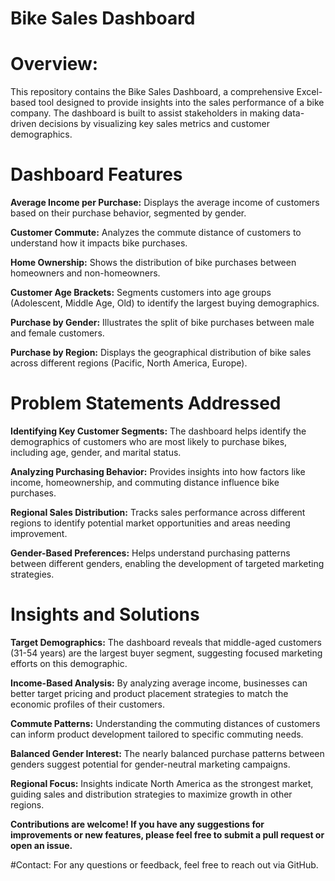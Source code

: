 # Bike Sales Dashboard
# Overview:

This repository contains the Bike Sales Dashboard, a comprehensive Excel-based tool designed to provide insights into the sales performance of a bike company. The dashboard is built to assist stakeholders in making data-driven decisions by visualizing key sales metrics and customer demographics.

# Dashboard Features
**Average Income per Purchase:** 
  Displays the average income of customers based on their purchase behavior, segmented by gender.

**Customer Commute:**
  Analyzes the commute distance of customers to understand how it impacts bike purchases.

**Home Ownership:** 
  Shows the distribution of bike purchases between homeowners and non-homeowners.

**Customer Age Brackets:** 
  Segments customers into age groups (Adolescent, Middle Age, Old) to identify the largest buying demographics.

**Purchase by Gender:** 
  Illustrates the split of bike purchases between male and female customers.

**Purchase by Region:** 
  Displays the geographical distribution of bike sales across different regions (Pacific, North America, Europe).

# Problem Statements Addressed
**Identifying Key Customer Segments:** 
  The dashboard helps identify the demographics of customers who are most likely to purchase bikes, including age, gender, and marital status.

**Analyzing Purchasing Behavior:** 
  Provides insights into how factors like income, homeownership, and commuting distance influence bike purchases.

**Regional Sales Distribution:** 
  Tracks sales performance across different regions to identify potential market opportunities and areas needing improvement.

**Gender-Based Preferences:** 
  Helps understand purchasing patterns between different genders, enabling the development of targeted marketing strategies.

# Insights and Solutions
**Target Demographics:** 
  The dashboard reveals that middle-aged customers (31-54 years) are the largest buyer segment, suggesting focused marketing efforts on this demographic.

**Income-Based Analysis:** 
  By analyzing average income, businesses can better target pricing and product placement strategies to match the economic profiles of their customers.

**Commute Patterns:** 
  Understanding the commuting distances of customers can inform product development tailored to specific commuting needs.

**Balanced Gender Interest:** 
  The nearly balanced purchase patterns between genders suggest potential for gender-neutral marketing campaigns.

**Regional Focus:**
  Insights indicate North America as the strongest market, guiding sales and distribution strategies to maximize growth in other regions.

**Contributions are welcome! If you have any suggestions for improvements or new features, please feel free to submit a pull request or open an issue.**

#Contact:
For any questions or feedback, feel free to reach out via GitHub.
